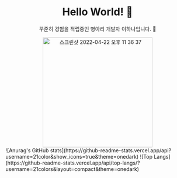 
<div align="center"> 
<h1>Hello World! 🤩</h1>
  <p>꾸준히 경험을 적립중인 병아리 개발자 이하나입니다. 🐤</p>
<img width="300" alt="스크린샷 2022-04-22 오후 11 36 37" src="https://user-images.githubusercontent.com/92962681/166207510-f40f8902-9c87-47bc-b899-716dbdea1479.png">
</div>
![Anurag's GitHub stats](https://github-readme-stats.vercel.app/api?username=21color&show_icons=true&theme=onedark)
![Top Langs](https://github-readme-stats.vercel.app/api/top-langs/?username=21colors&layout=compact&theme=onedark)
